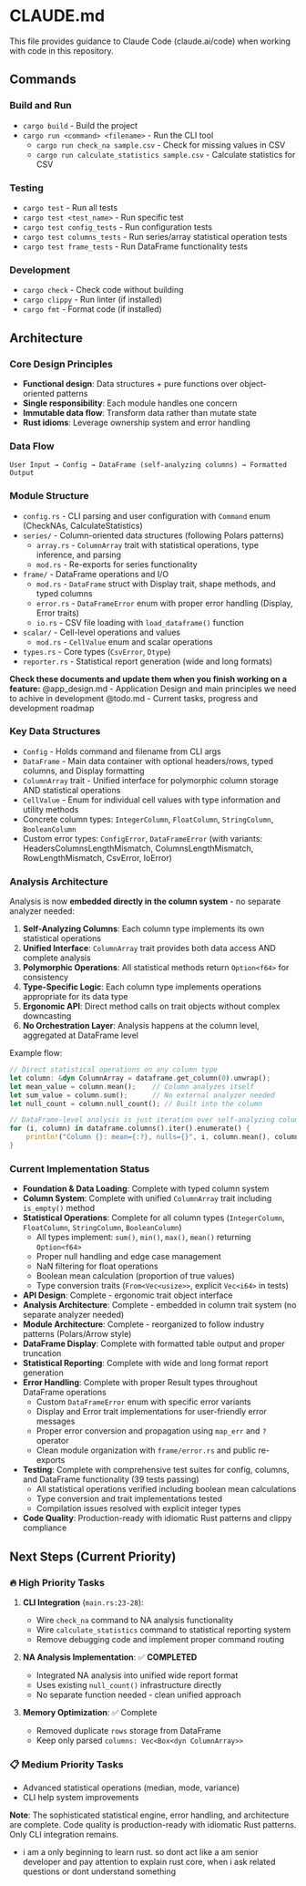 # CLAUDE.md

This file provides guidance to Claude Code (claude.ai/code) when working with code in this repository.

## Commands

### Build and Run
- `cargo build` - Build the project
- `cargo run <command> <filename>` - Run the CLI tool
  - `cargo run check_na sample.csv` - Check for missing values in CSV
  - `cargo run calculate_statistics sample.csv` - Calculate statistics for CSV

### Testing
- `cargo test` - Run all tests
- `cargo test <test_name>` - Run specific test
- `cargo test config_tests` - Run configuration tests
- `cargo test columns_tests` - Run series/array statistical operation tests
- `cargo test frame_tests` - Run DataFrame functionality tests

### Development
- `cargo check` - Check code without building
- `cargo clippy` - Run linter (if installed)
- `cargo fmt` - Format code (if installed)

## Architecture

### Core Design Principles
- **Functional design**: Data structures + pure functions over object-oriented patterns
- **Single responsibility**: Each module handles one concern
- **Immutable data flow**: Transform data rather than mutate state
- **Rust idioms**: Leverage ownership system and error handling

### Data Flow
```
User Input → Config → DataFrame (self-analyzing columns) → Formatted Output
```

### Module Structure
- `config.rs` - CLI parsing and user configuration with `Command` enum (CheckNAs, CalculateStatistics)
- `series/` - Column-oriented data structures (following Polars patterns)
  - `array.rs` - `ColumnArray` trait with statistical operations, type inference, and parsing
  - `mod.rs` - Re-exports for series functionality
- `frame/` - DataFrame operations and I/O
  - `mod.rs` - `DataFrame` struct with Display trait, shape methods, and typed columns
  - `error.rs` - `DataFrameError` enum with proper error handling (Display, Error traits)
  - `io.rs` - CSV file loading with `load_dataframe()` function
- `scalar/` - Cell-level operations and values
  - `mod.rs` - `CellValue` enum and scalar operations
- `types.rs` - Core types (`CsvError`, `Dtype`)
- `reporter.rs` - Statistical report generation (wide and long formats)

**Check these documents and update them when you finish working on a feature:**
@app_design.md - Application Design and main principles we need to achive in development
@todo.md - Current tasks,  progress and development roadmap

### Key Data Structures
- `Config` - Holds command and filename from CLI args
- `DataFrame` - Main data container with optional headers/rows, typed columns, and Display formatting
- `ColumnArray` trait - Unified interface for polymorphic column storage AND statistical operations
- `CellValue` - Enum for individual cell values with type information and utility methods
- Concrete column types: `IntegerColumn`, `FloatColumn`, `StringColumn`, `BooleanColumn`
- Custom error types: `ConfigError`, `DataFrameError` (with variants: HeadersColumnsLengthMismatch, ColumnsLengthMismatch, RowLengthMismatch, CsvError, IoError)

### Analysis Architecture

Analysis is now **embedded directly in the column system** - no separate analyzer needed:

1. **Self-Analyzing Columns**: Each column type implements its own statistical operations
2. **Unified Interface**: `ColumnArray` trait provides both data access AND complete analysis
3. **Polymorphic Operations**: All statistical methods return `Option<f64>` for consistency
4. **Type-Specific Logic**: Each column type implements operations appropriate for its data type
5. **Ergonomic API**: Direct method calls on trait objects without complex downcasting
6. **No Orchestration Layer**: Analysis happens at the column level, aggregated at DataFrame level

Example flow:
```rust
// Direct statistical operations on any column type
let column: &dyn ColumnArray = dataframe.get_column(0).unwrap();
let mean_value = column.mean();    // Column analyzes itself
let sum_value = column.sum();      // No external analyzer needed
let null_count = column.null_count(); // Built into the column

// DataFrame-level analysis is just iteration over self-analyzing columns
for (i, column) in dataframe.columns().iter().enumerate() {
    println!("Column {}: mean={:?}, nulls={}", i, column.mean(), column.null_count());
}
```

### Current Implementation Status
- **Foundation & Data Loading**: Complete with typed column system
- **Column System**: Complete with unified `ColumnArray` trait including `is_empty()` method
- **Statistical Operations**: Complete for all column types (`IntegerColumn`, `FloatColumn`, `StringColumn`, `BooleanColumn`)
  - All types implement: `sum()`, `min()`, `max()`, `mean()` returning `Option<f64>`
  - Proper null handling and edge case management
  - NaN filtering for float operations
  - Boolean mean calculation (proportion of true values)
  - Type conversion traits (`From<Vec<usize>>`, explicit `Vec<i64>` in tests)
- **API Design**: Complete - ergonomic trait object interface
- **Analysis Architecture**: Complete - embedded in column trait system (no separate analyzer needed)
- **Module Architecture**: Complete - reorganized to follow industry patterns (Polars/Arrow style)
- **DataFrame Display**: Complete with formatted table output and proper truncation
- **Statistical Reporting**: Complete with wide and long format report generation
- **Error Handling**: Complete with proper Result types throughout DataFrame operations
  - Custom `DataFrameError` enum with specific error variants
  - Display and Error trait implementations for user-friendly error messages
  - Proper error conversion and propagation using `map_err` and `?` operator
  - Clean module organization with `frame/error.rs` and public re-exports
- **Testing**: Complete with comprehensive test suites for config, columns, and DataFrame functionality (39 tests passing)
  - All statistical operations verified including boolean mean calculations
  - Type conversion and trait implementations tested
  - Compilation issues resolved with explicit integer types
- **Code Quality**: Production-ready with idiomatic Rust patterns and clippy compliance

## Next Steps (Current Priority)

### **🔥 High Priority Tasks**
1. **CLI Integration** (`main.rs:23-28`):
   - Wire `check_na` command to NA analysis functionality
   - Wire `calculate_statistics` command to statistical reporting system
   - Remove debugging code and implement proper command routing

2. **NA Analysis Implementation**: ✅ **COMPLETED**
   - Integrated NA analysis into unified wide report format
   - Uses existing `null_count()` infrastructure directly
   - No separate function needed - clean unified approach

3. **Memory Optimization**: ✅ Complete
   - Removed duplicate `rows` storage from DataFrame
   - Keep only parsed `columns: Vec<Box<dyn ColumnArray>>`

### **📋 Medium Priority Tasks**
- Advanced statistical operations (median, mode, variance)
- CLI help system improvements

**Note**: The sophisticated statistical engine, error handling, and architecture are complete. Code quality is production-ready with idiomatic Rust patterns. Only CLI integration remains.

- i am a only beginning to learn rust. so dont act like a am senior developer and pay attention to explain rust core, when i ask related questions or dont understand something